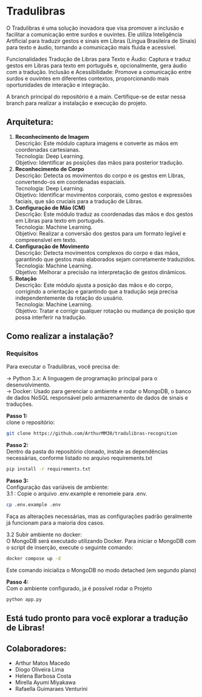 # Tradulibras
O Tradulibras é uma solução inovadora que visa promover a inclusão e facilitar a comunicação entre surdos e ouvintes. Ele utiliza Inteligência Artificial para traduzir gestos e sinais em Libras (Língua Brasileira de Sinais) para texto e áudio, tornando a comunicação mais fluida e acessível.

Funcionalidades
Tradução de Libras para Texto e Áudio: Captura e traduz gestos em Libras para texto em português e, opcionalmente, gera áudio com a tradução.
Inclusão e Acessibilidade: Promove a comunicação entre surdos e ouvintes em diferentes contextos, proporcionando mais oportunidades de interação e integração.

A branch principal do repositório é a main. Certifique-se de estar nessa branch para realizar a instalação e execução do projeto.

## Arquitetura:
1. **Reconhecimento de Imagem** </br>
Descrição: Este módulo captura imagens e converte as mãos em coordenadas cartesianas. </br>
Tecnologia: Deep Learning. </br>
Objetivo: Identificar as posições das mãos para posterior tradução. </br>
2. **Reconhecimento de Corpo** </br>
Descrição: Detecta os movimentos do corpo e os gestos em Libras, convertendo-os em coordenadas espaciais. </br>
Tecnologia: Deep Learning. </br>
Objetivo: Identificar movimentos corporais, como gestos e expressões faciais, que são cruciais para a tradução de Libras. </br>
3. **Configuração de Mão (CM)** </br>
Descrição: Este módulo traduz as coordenadas das mãos e dos gestos em Libras para texto em português. </br>
Tecnologia: Machine Learning. </br>
Objetivo: Realizar a conversão dos gestos para um formato legível e compreensível em texto. </br>
4. **Configuração de Movimento** </br>
Descrição: Detecta movimentos complexos do corpo e das mãos, garantindo que gestos mais elaborados sejam corretamente traduzidos. </br>
Tecnologia: Machine Learning. </br>
Objetivo: Melhorar a precisão na interpretação de gestos dinâmicos. </br>
5. **Rotação** </br> 
Descrição: Este módulo ajusta a posição das mãos e do corpo, corrigindo a orientação e garantindo que a tradução seja precisa independentemente da rotação do usuário.</br>
Tecnologia: Machine Learning.</br>
Objetivo: Tratar e corrigir qualquer rotação ou mudança de posição que possa interferir na tradução.</br>

## Como realizar a instalação?

### Requisitos
Para executar o Tradulibras, você precisa de:

-> Python 3.x: A linguagem de programação principal para o desenvolvimento. </br>
-> Docker: Usado para gerenciar o ambiente e rodar o MongoDB, o banco de dados NoSQL responsável pelo armazenamento de dados de sinais e traduções.

**Passo 1:** </br>
 clone o repositório:
 ```bash
 git clone https://github.com/ArthurMM30/tradulibras-recognition
 ```
**Passo 2:**  </br>
Dentro da pasta do repositório clonado, instale as dependências necessárias, conforme listado no arquivo requirements.txt
```bash
pip install -r requirements.txt
```
**Passo 3:** </br>
Configuração das variáveis de ambiente: </br>
3.1 :
     Copie o arquivo .env.example e renomeie para .env.
   ```bash
   cp .env.example .env
   ```
Faça as alterações necessárias, mas as configurações padrão geralmente já funcionam para a maioria dos casos.

3.2 Subir ambiente no docker: </br>
     O MongoDB será executado utilizando Docker. Para iniciar o MongoDB com o script de inserção, execute o seguinte comando:
 ```bash
 docker compose up -d
 ```
   Este comando inicializa o MongoDB no modo detached (em segundo plano)
   
**Passo 4:** </br>
Com o ambiente configurado, ja é possível rodar o Projeto
```bash
python app.py
```

<H2>Está tudo pronto para você explorar a tradução de Libras! </H2>

## Colaboradores:
- Arthur Matos Macedo 
- Diogo Oliveira Lima
- Helena Barbosa Costa
- Mirella Ayumi Miyakawa
- Rafaella Guimaraes Venturini
